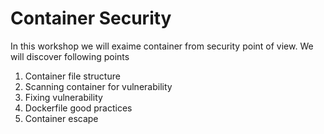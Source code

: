 # Container Security

In this workshop we will exaime container from security point of view. We will discover following points
1) Container file structure
2) Scanning container for vulnerability
3) Fixing vulnerability
4) Dockerfile good practices
5) Container escape

